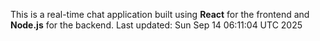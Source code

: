 This is a real-time chat application built using **React** for the frontend and **Node.js** for the backend.
Last updated: Sun Sep 14 06:11:04 UTC 2025
